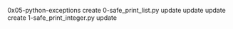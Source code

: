 0x05-python-exceptions
create 0-safe_print_list.py
update
update
update
create 1-safe_print_integer.py
update
